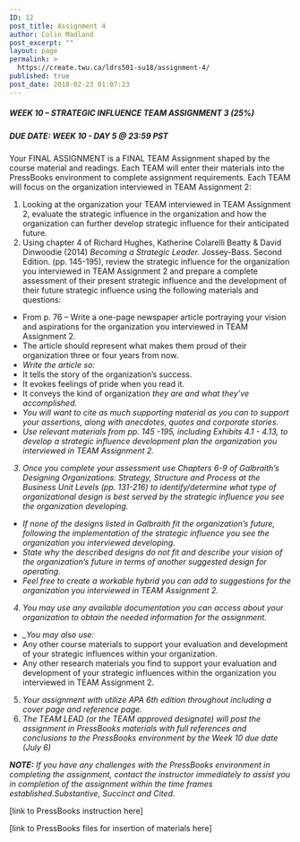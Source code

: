```yaml
---
ID: 12
post_title: Assignment 4
author: Colin Madland
post_excerpt: ""
layout: page
permalink: >
  https://create.twu.ca/ldrs501-su18/assignment-4/
published: true
post_date: 2018-02-23 01:07:23
---
```

<h5><strong>WEEK 10 – STRATEGIC INFLUENCE TEAM ASSIGNMENT 3 (25%)</strong></h5>

<h5><strong>DUE DATE: WEEK 10 - DAY 5 @ 23:59 PST</strong></h5>

Your FINAL ASSIGNMENT is a FINAL TEAM Assignment shaped by the course material and readings. Each TEAM will enter their materials into the PressBooks environment to complete assignment requirements. Each TEAM will focus on the organization interviewed in TEAM Assignment 2:

<ol>
<li>Looking at the organization your TEAM interviewed in TEAM Assignment 2, evaluate the strategic influence in the organization and how the organization can further develop strategic influence for their anticipated future.</li>
<li>Using chapter 4 of Richard Hughes, Katherine Colarelli Beatty &amp; David Dinwoodie (2014) <em>Becoming a Strategic Leader.</em> Jossey-Bass. Second Edition. (pp. 145-195), review the strategic influence for the organization you interviewed in TEAM Assignment 2 and prepare a complete assessment of their present strategic influence and the development of their future strategic influence using the following materials and questions:</li>
</ol>

* From p. 76 – Write a one-page newspaper article portraying your vision and aspirations for the organization you interviewed in TEAM Assignment 2.
* The article should represent what makes them proud of their organization three or four years from now.
* <em>Write the article so:</em>
* It tells the story of the organization’s success.
* It evokes feelings of pride when you read it.
* It conveys the kind of organization <em>they are and what they've accomplished.
* You will want to cite as much supporting material as you can to support your assertions, along with anecdotes, quotes and corporate stories.
* Use relevant materials from pp. 145 -195, including Exhibits 4.1 - 4.13, to develop a strategic influence development plan the organization you interviewed in TEAM Assignment 2.
3. Once you complete your assessment use Chapters 6-9 of Galbraith’s Designing Organizations: Strategy, Structure and Process
at the Business Unit Levels (pp. 131-216) to identify/determine what type of organizational design is best served by the
strategic influence you see the organization developing.
* If none of the designs listed in Galbraith fit the organization’s future, following the implementation of
the strategic influence you see the organization you interviewed developing.
* State why the described designs do not fit and describe your vision of the organization’s future in terms of another suggested design for operating.
* Feel free to create a workable hybrid you can add to suggestions for the organization you interviewed in TEAM Assignment 2.
4. You may use any available documentation you can access about your organization to obtain the needed information for the assignment.
* _You may also use:</em>
* Any other course materials to support your evaluation and development of your strategic influences within your organization.
* Any other research materials you find to support your evaluation and development of your strategic influences within the organization you interviewed in TEAM Assignment 2.
5. <em>Your assignment with utilize APA 6th edition throughout including a cover page and reference page.</em>
6. <em>The TEAM LEAD (or the TEAM approved designate) will post the assignment in PressBooks materials with full references and conclusions to the PressBooks environment by the Week 10 due date (July 6)</em>

<em><strong>NOTE:</strong> If you have any challenges with the PressBooks environment in completing the assignment, contact the instructor immediately to assist you in completion of the assignment within the time frames established.Substantive, Succinct and Cited.</em>

[link to PressBooks instruction here]

[link to PressBooks files for insertion of materials here]